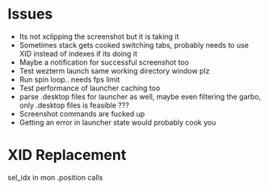 # Issues
* Its not xclipping the screenshot but it is taking it
* Sometimes stack gets cooked switching tabs, probably needs to use XID instead of indexes if its doing it
* Maybe a notification for successful screenshot too
* Test wezterm launch same working directory window plz
* Run spin loop.. needs fps limit
* Test performance of launcher caching too
* parse .desktop files for launcher as well, maybe even filtering the garbo, only .desktop files is feasible ???
* Screenshot commands are fucked up
* Getting an error in launcher state would probably cook you

# XID Replacement
sel_idx in mon
.position calls
